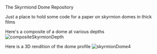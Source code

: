 The Skyrmiond Dome Repository

Just a place to hold some code for a paper on skyrmion domes in thick films

Here's a composite of a dome at various depths
![compositeSkyrmionDepth](https://user-images.githubusercontent.com/74024926/151843302-36616cc4-1cac-46bd-99ac-640567006241.png)

Here is a 3D rendition of the dome profile
![skyrmionDome4](https://user-images.githubusercontent.com/74024926/151843738-cbc5f439-74a9-4815-a828-59b986dfe383.png)
